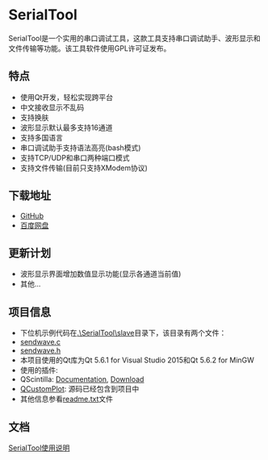 

# SerialTool

SerialTool是一个实用的串口调试工具，这款工具支持串口调试助手、波形显示和文件传输等功能。该工具软件使用GPL许可证发布。

## 特点
* 使用Qt开发，轻松实现跨平台
* 中文接收显示不乱码
* 支持换肤
* 波形显示默认最多支持16通道
* 支持多国语言
* 串口调试助手支持语法高亮(bash模式)
* 支持TCP/UDP和串口两种端口模式
* 支持文件传输(目前只支持XModem协议)

## 下载地址
* [GitHub](https://github.com/Le-Seul/SerialTool/releases)
* [百度网盘](http://pan.baidu.com/s/1c18ZXW8)

## 更新计划
* 波形显示界面增加数值显示功能(显示各通道当前值)
* 其他...

## 项目信息

* 下位机示例代码在[.\SerialTool\slave](https://github.com/Le-Seul/SerialTool/tree/master/SerialTool/slave)目录下，该目录有两个文件：
 * [sendwave.c](https://github.com/Le-Seul/SerialTool/blob/master/SerialTool/slave/sendwave.c)
 * [sendwave.h](https://github.com/Le-Seul/SerialTool/blob/master/SerialTool/slave/sendwave.h)
* 本项目使用的Qt库为Qt 5.6.1 for Visual Studio 2015和Qt 5.6.2 for MinGW 
* 使用的插件:
 * QScintilla: [Documentation](http://pyqt.sourceforge.net/Docs/QScintilla2), [Download](https://riverbankcomputing.com/software/qscintilla/download)
 * [QCustomPlot](http://www.qcustomplot.com/): 源码已经包含到项目中
* 其他信息参看[readme.txt](https://github.com/Le-Seul/SerialTool/blob/master/readme.txt)文件

## 文档

[SerialTool使用说明](./SerialTool/doc/index.md)
